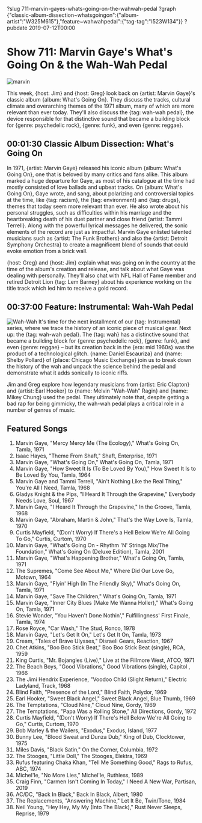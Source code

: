 ?slug 711-marvin-gayes-whats-going-on-the-wahwah-pedal
?graph {"classic-album-dissection~whatsgoingon":{"album-artist":"W325M615"},"feature~wahwahpedal":{"tag-tag":"I523W134"}}
?pubdate 2019-07-12T00:00

# Show 711: Marvin Gaye's What's Going On & the Wah-Wah Pedal

![marvin](//static.soundopinions.org/images/2019/marvin.png)

This week, {host: Jim} and {host: Greg} look back on {artist: Marvin Gaye}'s classic album {album: What's Going On}. They discuss the tracks, cultural climate and overarching themes of the 1971 album, many of which are more relevant than ever today. They'll also discuss the {tag: wah-wah pedal}, the device responsible for that distinctive sound that became a building block for {genre: psychedelic rock}, {genre: funk}, and even {genre: reggae}.


## 00:01:30 Classic Album Dissection: What's Going On
In 1971, {artist: Marvin Gaye} released his iconic album {album: What's Going On}, one that is beloved by many critics and fans alike. This album marked a huge departure for Gaye, as most of his catalogue at the time had mostly consisted of love ballads and upbeat tracks. On {album: What's Going On}, Gaye wrote, and sang, about polarizing and controversial topics at the time, like {tag: racism}, the {tag: environment} and {tag: drugs}, themes that today seem more relevant than ever. He also wrote about his personal struggles, such as difficulties within his marriage and the heartbreaking death of his duet partner and close friend {artist: Tammi Terrell}. Along with the powerful lyrical messages he delivered, the sonic elements of the record are just as impactful. Marvin Gaye enlisted talented musicians such as {artist: The Funk Brothers} and also the {artist: Detroit Symphony Orchestra} to create a magnificent blend of sounds that could evoke emotion from a brick wall.

{host: Greg} and {host: Jim} explain what was going on in the country at the time of the album's creation and release, and talk about what Gaye was dealing with personally. They'll also chat with NFL Hall of Fame member and retired Detroit Lion {tag: Lem Barney} about his experience working on the title track which led him to receive a gold record.


## 00:37:00 Feature: Instrumental: Wah-Wah Pedal
![Wah-Wah](//static.soundopinions.org/images/2017/wah_web.JPG)
It's time for the next installment of our {tag: Instrumental} series, where we trace  the history of an iconic piece of musical gear. Next up: the {tag: wah-wah pedal}. The {tag: wah} has a distinctive sound that became a building block for {genre: psychedelic rock}, {genre: funk}, and even {genre: reggae} – but its creation back in the {era: mid 1960s} was the product of a technological glitch. {name: Daniel Escauriza} and {name: Shelby Pollard} of {place: Chicago Music Exchange} join us to break down the history of the wah and unpack the science behind the pedal and demonstrate what it adds sonically to iconic riffs.

Jim and Greg explore how legendary musicians from {artist: Eric Clapton} and {artist: Earl Hooker} to {name: Melvin "Wah-Wah" Ragin} and {name: Mikey Chung} used the pedal. They ultimately note that, despite getting a bad rap for being gimmicky, the wah-wah pedal plays a critical role in a number of genres of music.

## Featured Songs

1. Marvin Gaye, "Mercy Mercy Me (The Ecology)," What's Going On, Tamla, 1971
1. Isaac Hayes, "Theme From Shaft," Shaft, Enterprise, 1971
1. Marvin Gaye, "What's Going On," What's Going On, Tamla, 1971
1. Marvin Gaye, "How Sweet It Is (To Be Loved By You)," How Sweet It Is to Be Loved By You, Tamla, 1964
1. Marvin Gaye and Tammi Terrell, "Ain't Nothing Like the Real Thing," You're All I Need, Tamla, 1968
1. Gladys Knight & the Pips, "I Heard It Through the Grapevine," Everybody Needs Love, Soul, 1967
1. Marvin Gaye, "I Heard It Through the Grapevine," In the Groove, Tamla, 1968
1. Marvin Gaye, "Abraham, Martin & John," That's the Way Love Is, Tamla, 1970
1. Curtis Mayfield, "(Don't Worry) If There's a Hell Below We're All Going To Go," Curtis, Curtom, 1970
1. Marvin Gaye, "What's Going On - Rhythm 'N' Strings Mix/The Foundation," What's Going On (Deluxe Edition), Tamla, 2001
1. Marvin Gaye, "What's Happening Brother," What's Going On, Tamla, 1971
1. The Supremes, "Come See About Me," Where Did Our Love Go, Motown, 1964
1. Marvin Gaye, "Flyin' High (In The Friendly Sky)," What's Going On, Tamla, 1971
1. Marvin Gaye, "Save The Children," What's Going On, Tamla, 1971
1. Marvin Gaye, "Inner City Blues (Make Me Wanna Holler)," What's Going On, Tamla, 1971
1. Stevie Wonder, "You Haven't Done Nothin'," Fulfillingness' First Finale, Tamla, 1974
1. Rose Royce, "Car Wash," The Stud, Ronco, 1978
1. Marvin Gaye, "Let's Get It On," Let's Get It On, Tamla, 1973
1. Cream, "Tales of Brave Ulysses," Disraeli Gears, Reaction, 1967
1. Chet Atkins, "Boo Boo Stick Beat," Boo Boo Stick Beat (single), RCA, 1959
1. King Curtis, "Mr. Bojangles (Live)," Live at the Fillmore West, ATCO, 1971
1. The Beach Boys, "Good Vibrations," Good Vibrations (single), Capitol , 1966
1. The Jimi Hendrix Experience, "Voodoo Child (Slight Return)," Electric Ladyland, Track, 1968
1. Blind Faith, "Presence of the Lord," Blind Faith, Polydor, 1969
1. Earl Hooker, "Sweet Black Angel," Sweet Black Angel, Blue Thumb, 1969
1. The Temptations, "Cloud Nine," Cloud Nine, Gordy, 1969
1. The Temptations, "Papa Was a Rolling Stone," All Directions, Gordy, 1972
1. Curtis Mayfield, "(Don't Worry) If There's Hell Below We're All Going to Go," Curtis, Curtom, 1970
1. Bob Marley & the Wailers, "Exodus," Exodus, Island, 1977
1. Bunny Lee, "Blood Sweat and Dunza Dub," King of Dub, Clocktower, 1975
1. Miles Davis, "Black Satin," On the Corner, Columbia, 1972
1. The Stooges, "Little Doll," The Stooges, Elektra, 1969
1. Rufus featuring Chaka Khan, "Tell Me Something Good," Rags to Rufus, ABC, 1974
1. Michel'le, "No More Lies," Michel'le, Ruthless, 1989
1. Craig Finn, "Carmen Isn't Coming In Today," I Need A New War, Partisan, 2019
1. AC/DC, "Back In Black," Back In Black, Albert, 1980
1. The Replacements, "Answering Machine," Let It Be, Twin/Tone, 1984
1. Neil Young, "Hey Hey, My My (Into The Black)," Rust Never Sleeps, Reprise, 1979